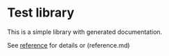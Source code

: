 
# Test library

This is a simple library with generated documentation.

See [reference](reference.md) for details or (reference.md)
